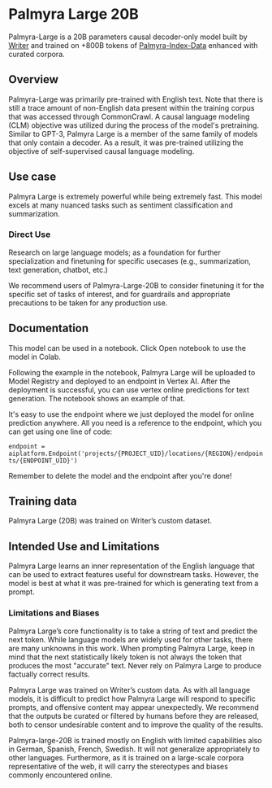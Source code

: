 # Palmyra Large 20B
Palmyra-Large is a 20B parameters causal decoder-only model built by [Writer](https://www.Writer.com) and trained on +800B tokens of [Palmyra-Index-Data](https://huggingface.co/datasets/Writer/palmyra-data-index) enhanced with curated corpora.


## Overview

Palmyra-Large was primarily pre-trained with English text. Note that there is still a trace amount of non-English data present within the training corpus that was accessed through CommonCrawl. A causal language modeling (CLM) objective was utilized during the process of the model's pretraining. Similar to GPT-3, Palmyra Large is a member of the same family of models that only contain a decoder. As a result, it was pre-trained utilizing the objective of self-supervised causal language modeling.


## Use case
Palmyra Large is extremely powerful while being extremely fast. This model excels at many nuanced tasks such as sentiment classification and summarization.
### Direct Use

Research on large language models; as a foundation for further specialization and finetuning for specific usecases (e.g., summarization, text generation, chatbot, etc.)

We recommend users of Palmyra-Large-20B to consider finetuning it for the specific set of tasks of interest, and for guardrails and appropriate precautions to be taken for any production use.

## Documentation

This model can be used in a notebook. Click Open notebook to use the model in Colab.

Following the example in the notebook, Palmyra Large will be uploaded to Model Registry and deployed to an endpoint in Vertex AI. After the deployment is successful, you can use vertex online predictions for text generation. The notebook shows an example of that.

It's easy to use the endpoint where we just deployed the model for online prediction anywhere. All you need is a reference to the endpoint, which you can get using one line of code:

```endpoint = aiplatform.Endpoint('projects/{PROJECT_UID}/locations/{REGION}/endpoints/{ENDPOINT_UID}')```

Remember to delete the model and the endpoint after you're done!


## Training data

Palmyra Large (20B) was trained on Writer’s custom dataset.


## Intended Use and Limitations

Palmyra Large learns an inner representation of the English language that can be used to extract features useful for downstream tasks. However, the model is best at what it was pre-trained for which is generating text from a prompt.


### Limitations and Biases

Palmyra Large’s core functionality is to take a string of text and predict the next token. While language models are widely used for other tasks, there are many unknowns in this work. When prompting Palmyra Large, keep in mind that the next statistically likely token is not always the token that produces the most "accurate" text. Never rely on Palmyra Large to produce factually correct results.

Palmyra Large was trained on Writer’s custom data. As with all language models, it is difficult to predict how Palmyra Large will respond to specific prompts, and offensive content may appear unexpectedly. We recommend that the outputs be curated or filtered by humans before they are released, both to censor undesirable content and to improve the quality of the results.

Palmyra-large-20B is trained mostly on English with limited capabilities also in German, Spanish, French, Swedish. It will not generalize appropriately to other languages. Furthermore, as it is trained on a large-scale corpora representative of the web, it will carry the stereotypes and biases commonly encountered online.

